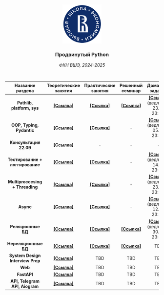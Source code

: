 <div align="center">
    <a href="https://github.com/Palladain/Deep_Python_2024">
        <img src="branding/logo/hse.svg" height="128px" width="128px">
    </a>
    <h3>
        <b>
            Продвинутый Python
        </b>
    </h3>
    <p>
        <i>
            ФКН ВШЭ, 2024-2025
        </i>
    </p>
</div>

<br>

| **Название раздела**                   | **Теоретические занятия**  | **Практические занятия**   | **Решенный семинар**        | **Домашнее задание**        |
|:--------------------------------------:|:--------------------------:|:--------------------------:|:---------------------------:|:---------------------------:|
| **Pathlib, platform, sys**                     | [**[Ссылка]**][01/lecture] | [**[Ссылка]**][01/seminar] | [**[Ссылка]**][01/seminar_solved] | [**[Ссылка]**](https://classroom.github.com/a/gOHVueYG) (дедлайн - 23.09 23:59)
| **OOP, Typing, Pydantic**                     | [**[Ссылка]**][02/lecture] | [**[Ссылка]**][02/seminar] | - | [**[Ссылка]**](https://classroom.github.com/a/yQyJ8Rkw) (дедлайн - 05.10 23:59)
| **Консультация 22.09**                     | [**[Ссылка]**](https://colab.research.google.com/drive/1F6wlp7qqpA4_xiKa_nsDBOG4WdMdONWu?usp=sharing) | - | - | -
| **Тестирование + логгирование**                     | [**[Ссылка]**][03/lecture] | [**[Ссылка]**][03/seminar]  | - | [**[Ссылка]**](https://classroom.github.com/a/v5NvPBbk) (дедлайн - 14.10 23:59)
| **Multiproccesing + Threading**                     | [**[Ссылка]**][04/lecture] | [**[Ссылка]**][04/seminar]  | - | [**[Ссылка]**](https://classroom.github.com/a/K85IHybA) (дедлайн - 23.10 23:59)
| **Async**                     | [**[Ссылка]**][05/lecture] | [**[Ссылка]**][05/seminar]  | - | [**[Ссылка]**](https://classroom.github.com/a/Rq7iWsJI) (дедлайн - 12.11 23:59)
| **Реляционные БД**                     | [**[Ссылка]**][06/lecture] | [**[Ссылка]**][06/seminar]  | [**[Ссылка]**](https://colab.research.google.com/drive/1dTQXOo3Ni-gxhuxEDnye2p89jzZChcp0?usp=sharing#scrollTo=xrJgwOdf-S2w) | [**[Ссылка]**](https://classroom.github.com/a/TYP9KeR2) (дедлайн - 30.11 23:59)
| **Нереляционные БД**                     | [**[Ссылка]**][07/lecture] | [**[Ссылка]**][07/seminar]  | [**[Ссылка]**][07/seminar_solved] | TBD
| **System Design Interview Prep**                     | [**[Ссылка]**](https://github.com/Palladain/Deep_Python_2024/blob/main/Lectures/System%20Design%20Interview%20Prep.pdf) | TBD | TBD | TBD
| **Web**                     | [**[Ссылка]**][09/lecture] | TBD  | TBD | TBD
| **FastAPI**                     | [**[Ссылка]**][10/lecture] | TBD  | TBD | TBD
| **API, Telegram API, Aiogram**                     | [**[Ссылка]**][11/lecture] | TBD  | TBD | TBD


<!-- --- --- --- --- --- --- --- --- --- --- --- --- --- --- --- --- --- --->

[01/lecture]: Lectures/Deep_Lecture_01.ipynb
[01/seminar]: Seminars/Deep_Seminar_01.ipynb
[01/seminar_solved]: Seminars/Deep_Seminar_01_solved.ipynb
[02/lecture]: Lectures/Deep_Lecture_02.ipynb
[02/seminar]: Seminars/Deep_Seminar_02.ipynb
[03/lecture]: Lectures/Deep_Lecture_03.ipynb
[03/seminar]: Seminars/Deep_Seminar_03.ipynb
[04/lecture]: Lectures/Deep_Lecture_04.ipynb
[04/seminar]: Seminars/Deep_Seminar_04.ipynb
[05/lecture]: Lectures/Deep_Lecture_05.ipynb
[05/seminar]: Seminars/Deep_Seminar_05.ipynb
[06/lecture]: Lectures/Deep_Lecture_06.ipynb
[06/seminar]: Seminars/Deep_Seminar_06_clean.ipynb
[07/lecture]: Lectures/Deep_Lecture_07.ipynb
[07/seminar]: Seminars/Deep_Seminar_07.ipynb
[07/seminar_solved]: Deep_Seminar_07_solved.ipynb

[09/lecture]: Lectures/Deep_Lecture_09.ipynb
[10/lecture]: Lectures/Deep_Lecture_10.ipynb
[11/lecture]: Lectures/Deep_Lecture_11.ipynb

